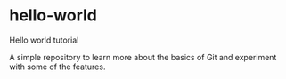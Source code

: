 # hello-world
Hello world tutorial

A simple repository to learn more about the basics of Git and experiment with some of the features.
